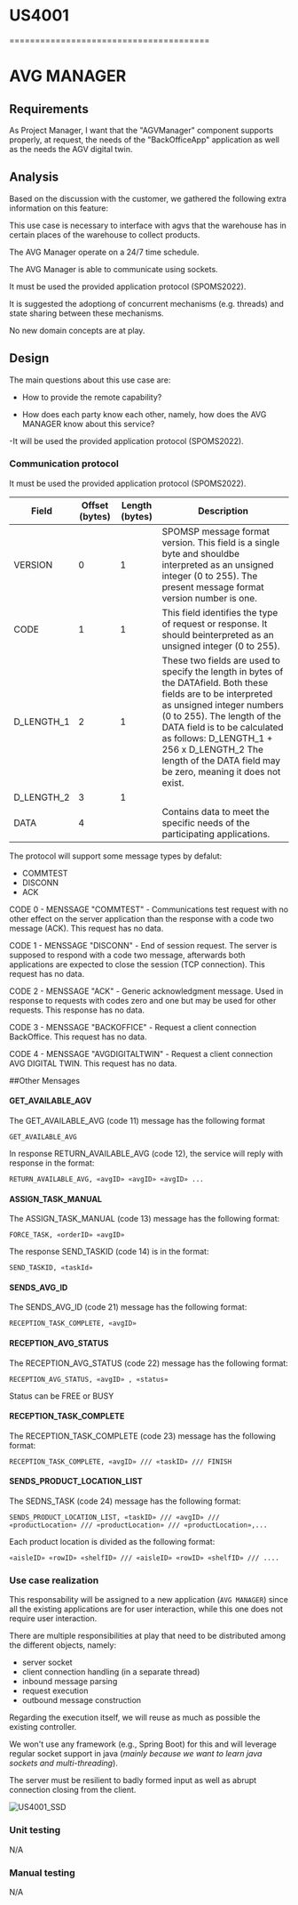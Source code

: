 # US4001
=======================================
# AVG MANAGER

## Requirements

As Project Manager, I want that the "AGVManager" component supports properly, at request, the needs of the "BackOfficeApp" application as well as the needs the AGV digital twin.

## Analysis

Based on the discussion with the customer, we gathered the following extra information on this feature:

This use case is necessary to interface with agvs that the warehouse has in certain places of the warehouse to collect products.

The AVG Manager operate on a 24/7 time schedule.

The AVG Manager is able to communicate using sockets.

It must be used the provided application protocol (SPOMS2022).

It is suggested the adoptiong of concurrent mechanisms (e.g. threads) and state sharing between these mechanisms.

No new domain concepts are at play.

## Design

The main questions about this use case are:

- How to provide the remote capability?

- How does each party know each other, namely, how does the AVG MANAGER know about this service?

-It will be used the provided application protocol (SPOMS2022).

### Communication protocol

It must be used the provided application protocol (SPOMS2022).


| Field	     | Offset  (bytes) | Length (bytes) | Description                                                                                                                                                                                                                                                                                                                |
|------------|-----------------|----------------|----------------------------------------------------------------------------------------------------------------------------------------------------------------------------------------------------------------------------------------------------------------------------------------------------------------------------|
| VERSION    | 0               | 1              | SPOMSP message format version. This field is a single byte and shouldbe interpreted as an unsigned integer (0 to 255). The present message format version number is one.                                                                                                                                                   |
| CODE       | 1               | 1              | This field identifies the type of request or response. It should beinterpreted as an unsigned integer (0 to 255).                                                                                                                                                                                                          |
| D_LENGTH_1 | 2               | 1              | These two fields are used to specify the length in bytes of the DATAfield. Both these fields are to be interpreted as unsigned integer numbers (0 to 255). The length of the DATA field is to be calculated as follows: D_LENGTH_1 + 256 x D_LENGTH_2 The length of the DATA field may be zero, meaning it does not exist. |
| D_LENGTH_2 | 3               | 1              |                                                                                                                                                                                                                                                                                                                            |
| DATA       | 4               |                | Contains data to meet the specific needs of the participating applications.                                                                                                                                                                                                                                                |



The protocol will support some message types by defalut:
- COMMTEST
- DISCONN
- ACK

CODE 0 - MENSSAGE "COMMTEST" - Communications test request with no other effect on the server application than the response with a code two message (ACK). This request has no data.

CODE 1 - MENSSAGE "DISCONN" - End of session request. The server is supposed to respond with a code two message, afterwards both applications are expected to close the session (TCP connection). This request has no data.

CODE 2 - MENSSAGE "ACK" - Generic acknowledgment message. Used in response to requests with codes zero and one but may be used for other requests. This response has no data.

CODE 3 - MENSSAGE "BACKOFFICE" - Request a client connection BackOffice. This request has no data.

CODE 4 - MENSSAGE "AVGDIGITALTWIN" -  Request a client connection AVG DIGITAL TWIN. This request has no data.


##Other Mensages
#### GET_AVAILABLE_AGV

The GET_AVAILABLE_AVG (code 11) message has the following format

    GET_AVAILABLE_AVG

In response RETURN_AVAILABLE_AVG (code 12), the service will reply with response in the format:

    RETURN_AVAILABLE_AVG, «avgID» «avgID» «avgID» ...


#### ASSIGN_TASK_MANUAL

The ASSIGN_TASK_MANUAL (code 13) message has the following format:

    FORCE_TASK, «orderID» «avgID»

The response SEND_TASKID (code 14) is in the format:

    SEND_TASKID, «taskId»

#### SENDS_AVG_ID

The SENDS_AVG_ID (code 21) message has the following format:

    RECEPTION_TASK_COMPLETE, «avgID»

#### RECEPTION_AVG_STATUS

The RECEPTION_AVG_STATUS (code 22) message has the following format:

    RECEPTION_AVG_STATUS, «avgID» , «status»

Status can be FREE or BUSY

#### RECEPTION_TASK_COMPLETE

The RECEPTION_TASK_COMPLETE (code 23) message has the following format:

    RECEPTION_TASK_COMPLETE, «avgID» /// «taskID» /// FINISH

#### SENDS_PRODUCT_LOCATION_LIST

The SEDNS_TASK (code 24) message has the following format:

    SENDS_PRODUCT_LOCATION_LIST, «taskID» /// «avgID» /// «productLocation» /// «productLocation» /// «productLocation»,...

Each product location is divided as the following format:

    «aisleID» «rowID» «shelfID» /// «aisleID» «rowID» «shelfID» /// ....

### Use case realization

This responsability will be assigned to a new application (`AVG MANAGER`) since all the existing applications are for user interaction, while this one does not require user interaction.

There are multiple responsibilities at play that need to be distributed among the different objects, namely:
- server socket
- client connection handling (in a separate thread)
- inbound message parsing
- request execution
- outbound message construction

Regarding the execution itself, we will reuse as much as possible the existing controller.

We won't use any framework (e.g., Spring Boot) for this and will leverage regular socket support in java (_mainly because we want to learn java sockets and multi-threading_).

The server must be resilient to badly formed input as well as abrupt connection closing from the client.

![US4001_SSD](US4001_SSD.puml)


### Unit testing

N/A

### Manual testing

N/A